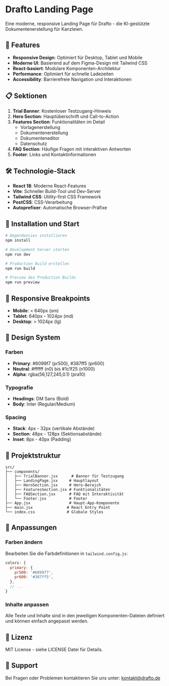 # Drafto Landing Page

Eine moderne, responsive Landing Page für Drafto - die KI-gestützte Dokumentenerstellung für Kanzleien.

## 🚀 Features

- **Responsive Design**: Optimiert für Desktop, Tablet und Mobile
- **Moderne UI**: Basierend auf dem Figma-Design mit Tailwind CSS
- **React-basiert**: Modulare Komponenten-Architektur
- **Performance**: Optimiert für schnelle Ladezeiten
- **Accessibility**: Barrierefreie Navigation und Interaktionen

## 📋 Sektionen

1. **Trial Banner**: Kostenloser Testzugang-Hinweis
2. **Hero Section**: Hauptüberschrift und Call-to-Action
3. **Features Section**: Funktionalitäten im Detail
   - Vorlagenerstellung
   - Dokumentenerstellung
   - Dokumenteneditor
   - Datenschutz
4. **FAQ Section**: Häufige Fragen mit interaktiven Antworten
5. **Footer**: Links und Kontaktinformationen

## 🛠️ Technologie-Stack

- **React 18**: Moderne React-Features
- **Vite**: Schneller Build-Tool und Dev-Server
- **Tailwind CSS**: Utility-first CSS Framework
- **PostCSS**: CSS-Verarbeitung
- **Autoprefixer**: Automatische Browser-Präfixe

## 🚀 Installation und Start

```bash
# Dependencies installieren
npm install

# Development Server starten
npm run dev

# Production Build erstellen
npm run build

# Preview des Production Builds
npm run preview
```

## 📱 Responsive Breakpoints

- **Mobile**: < 640px (sm)
- **Tablet**: 640px - 1024px (md)
- **Desktop**: > 1024px (lg)

## 🎨 Design System

### Farben
- **Primary**: #6099f7 (pr500), #387ff5 (pr600)
- **Neutral**: #ffffff (n0) bis #1c1f25 (n1000)
- **Alpha**: rgba(56,127,245,0.1) (pra10)

### Typografie
- **Headings**: DM Sans (Bold)
- **Body**: Inter (Regular/Medium)

### Spacing
- **Stack**: 4px - 32px (vertikale Abstände)
- **Section**: 48px - 128px (Sektionsabstände)
- **Inset**: 8px - 40px (Padding)

## 📁 Projektstruktur

```
src/
├── components/
│   ├── TrialBanner.jsx      # Banner für Testzugang
│   ├── LandingPage.jsx     # Hauptlayout
│   ├── HeroSection.jsx     # Hero-Bereich
│   ├── FeaturesSection.jsx # Funktionalitäten
│   ├── FAQSection.jsx      # FAQ mit Interaktivität
│   └── Footer.jsx          # Footer
├── App.jsx                 # Haupt-App-Komponente
├── main.jsx               # React Entry Point
└── index.css              # Globale Styles
```

## 🔧 Anpassungen

### Farben ändern
Bearbeiten Sie die Farbdefinitionen in `tailwind.config.js`:

```javascript
colors: {
  primary: {
    pr500: '#6099f7',
    pr600: '#387ff5',
  },
  // ...
}
```

### Inhalte anpassen
Alle Texte und Inhalte sind in den jeweiligen Komponenten-Dateien definiert und können einfach angepasst werden.

## 📄 Lizenz

MIT License - siehe LICENSE Datei für Details.

## 🤝 Support

Bei Fragen oder Problemen kontaktieren Sie uns unter: kontakt@drafto.de

